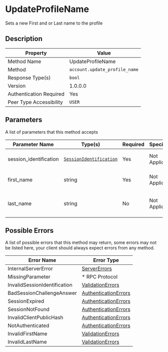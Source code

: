 # UpdateProfileName

Sets a new First and or Last name to the profile

## Description

| Property                | Value                         |
|-------------------------|-------------------------------|
| Method Name             | UpdateProfileName             |
| Method                  | `account.update_profile_name` |
| Response Type(s)        | `bool`                        |
| Version                 | 1.0.0.0                       |
| Authentication Required | Yes                           |
| Peer Type Accessibility | `USER`                        |

## Parameters

A list of parameters that this method accepts

| Parameter Name         | Type(s)                                                           | Required | Specification  | Deprecated | Versions | Description                                    |
|------------------------|-------------------------------------------------------------------|----------|----------------|------------|----------|------------------------------------------------|
| session_identification | [`SessionIdentification`](../../Objects/SessionIdentification.md) | Yes      | Not Applicable | No         | 1.0      | The Session Identification object              |
| first_name             | string                                                            | Yes      | Not Applicable | No         | 1.0      | The first name to set to the profile           |
| last_name              | string                                                            | No       | Not Applicable | No         | 1.0      | The last name to set to the profile (Optional) |

## Possible Errors

A list of possible errors that this method may return, some errors
may not be listed here, your client should always expect errors from
any method.

| Error Name                   | Error Type                                                   |
|------------------------------|--------------------------------------------------------------|
| InternalServerError          | [ServerErrors](../../Errors/ServerErrors.md)                 |
| MissingParameter             | * RPC Protocol                                               |
| InvalidSessionIdentification | [ValidationErrors](../../Errors/ValidationErrors.md)         |
| BadSessionChallengeAnswer    | [AuthenticationErrors](../../Errors/AuthenticationErrors.md) |
| SessionExpired               | [AuthenticationErrors](../../Errors/AuthenticationErrors.md) |
| SessionNotFound              | [AuthenticationErrors](../../Errors/AuthenticationErrors.md) |
| InvalidClientPublicHash      | [AuthenticationErrors](../../Errors/AuthenticationErrors.md) |
| NotAuthenticated             | [AuthenticationErrors](../../Errors/AuthenticationErrors.md) |
| InvalidFirstName             | [ValidationErrors](../../Errors/ValidationErrors.md)         |
| InvalidLastName              | [ValidationErrors](../../Errors/ValidationErrors.md)         |